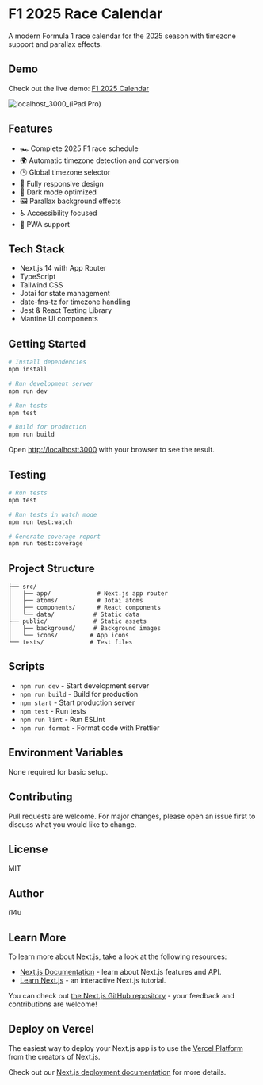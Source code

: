 # F1 2025 Race Calendar

A modern Formula 1 race calendar for the 2025 season with timezone support and parallax effects.

## Demo
Check out the live demo: [F1 2025 Calendar](https://f1-calendar-one.vercel.app/)

![localhost_3000_(iPad Pro)](https://github.com/user-attachments/assets/0f1652b7-2a79-4981-816c-34ae2f426dfb)


## Features
- 🏎️ Complete 2025 F1 race schedule
- 🌍 Automatic timezone detection and conversion
- 🕒 Global timezone selector
- 📱 Fully responsive design
- 🌙 Dark mode optimized
- 🖼️ Parallax background effects
- ♿ Accessibility focused
- 📱 PWA support

## Tech Stack
- Next.js 14 with App Router
- TypeScript
- Tailwind CSS
- Jotai for state management
- date-fns-tz for timezone handling
- Jest & React Testing Library
- Mantine UI components

## Getting Started

```bash
# Install dependencies
npm install

# Run development server
npm run dev

# Run tests
npm test

# Build for production
npm run build
```

Open [http://localhost:3000](http://localhost:3000) with your browser to see the result.

## Testing

```bash
# Run tests
npm test

# Run tests in watch mode
npm run test:watch

# Generate coverage report
npm run test:coverage
```

## Project Structure
```
├── src/
│   ├── app/             # Next.js app router
│   ├── atoms/           # Jotai atoms
│   ├── components/      # React components
│   └── data/           # Static data
├── public/             # Static assets
│   ├── background/     # Background images
│   └── icons/         # App icons
└── tests/             # Test files
```

## Scripts
- `npm run dev` - Start development server
- `npm run build` - Build for production
- `npm start` - Start production server
- `npm test` - Run tests
- `npm run lint` - Run ESLint
- `npm run format` - Format code with Prettier

## Environment Variables
None required for basic setup.

## Contributing
Pull requests are welcome. For major changes, please open an issue first to discuss what you would like to change.

## License
MIT

## Author
i14u

## Learn More

To learn more about Next.js, take a look at the following resources:

- [Next.js Documentation](https://nextjs.org/docs) - learn about Next.js features and API.
- [Learn Next.js](https://nextjs.org/learn) - an interactive Next.js tutorial.

You can check out [the Next.js GitHub repository](https://github.com/vercel/next.js) - your feedback and contributions are welcome!

## Deploy on Vercel

The easiest way to deploy your Next.js app is to use the [Vercel Platform](https://vercel.com/new?utm_medium=default-template&filter=next.js&utm_source=create-next-app&utm_campaign=create-next-app-readme) from the creators of Next.js.

Check out our [Next.js deployment documentation](https://nextjs.org/docs/app/building-your-application/deploying) for more details.
